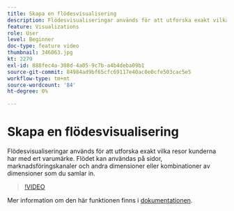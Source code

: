 ```yaml
---
title: Skapa en flödesvisualisering
description: Flödesvisualiseringar används för att utforska exakt vilka resor kunderna har med ert varumärke. Flödet kan användas på sidor, marknadsföringskanaler och andra dimensioner eller kombinationer av dimensioner som du samlar in.
feature: Visualizations
role: User
level: Beginner
doc-type: feature video
thumbnail: 346063.jpg
kt: 2279
exl-id: 888fec4a-308d-4a05-9c7b-a4b4deba09b1
source-git-commit: 84984ad9bf65cfc69117e40ac0e0cfe503cac5e5
workflow-type: tm+mt
source-wordcount: '84'
ht-degree: 0%

---
```


# Skapa en flödesvisualisering

Flödesvisualiseringar används för att utforska exakt vilka resor kunderna har med ert varumärke. Flödet kan användas på sidor, marknadsföringskanaler och andra dimensioner eller kombinationer av dimensioner som du samlar in.

>[!VIDEO](https://video.tv.adobe.com/v/346063/?quality=12&learn=on)

Mer information om den här funktionen finns i [dokumentationen](https://experienceleague.adobe.com/docs/analytics/analyze/analysis-workspace/visualizations/flow/flow.html?lang=sv-SE).

